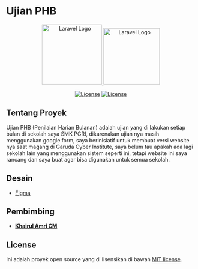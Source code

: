 # Ujian PHB

<p align="center">
    <a href="https://smkpgripekanbaru.sch.id/" target="_blank">
        <img src="https://raw.githubusercontent.com/Fern-Aerell/Ujian-PHB/main/rancangan/assets/logo/logo_pgri.png" width="160" alt="Laravel Logo">
    </a>
    <a href="https://garudacyberinstitute.id/" target="_blank">
        <img src="https://raw.githubusercontent.com/Fern-Aerell/Ujian-PHB/main/rancangan/assets/logo/logo_gci.png" width="150" alt="Laravel Logo">
    </a>
</p>

<p align="center">
<a href="https://github.com/Fern-Aerell/Ujian-PHB/blob/main/CHANGELOG.md"><img src="https://img.shields.io/badge/Version-0.0.9-blue" alt="License"></a>
<a href="https://github.com/Fern-Aerell/Ujian-PHB/blob/main/LICENSE"><img src="https://img.shields.io/badge/License-MIT-green" alt="License"></a>
</p>

## Tentang Proyek

Ujian PHB (Penilaian Harian Bulanan) adalah ujian yang di lakukan setiap bulan di sekolah saya SMK PGRI, dikarenakan ujian nya masih menggunakan google form, saya berinisiatif untuk membuat versi website nya saat magang di Garuda Cyber Institute, saya belum tau apakah ada lagi sekolah lain yang menggunakan sistem seperti ini, tetapi website ini saya rancang dan saya buat agar bisa digunakan untuk semua sekolah.

## Desain
- [Figma](https://www.figma.com/design/fvzpKDitjFP5J5NcBRDYGl/Ujian-PHB?node-id=0-1&t=0whqHiDn4pRJKLWa-1)

## Pembimbing
- **[Khairul Amri CM]()**

## License

Ini adalah proyek open source yang di lisensikan di bawah [MIT license](https://opensource.org/licenses/MIT).